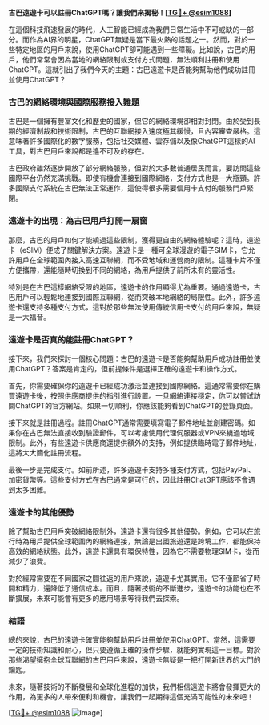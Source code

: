 **古巴遠遊卡可以註冊ChatGPT嗎？讓我們來揭秘！[[TG💪+ @esim1088](https://t.me/s/esim1088)]**

在這個科技飛速發展的時代，人工智能已經成為我們日常生活中不可或缺的一部分。而作為AI界的明星，ChatGPT無疑是當下最火熱的話題之一。然而，對於一些特定地區的用戶來說，使用ChatGPT卻可能遇到一些障礙。比如說，古巴的用戶，他們常常會因為當地的網絡限制或支付方式問題，無法順利註冊和使用ChatGPT。這就引出了我們今天的主題：古巴遠遊卡是否能夠幫助他們成功註冊並使用ChatGPT？

### 古巴的網絡環境與國際服務接入難題

古巴是一個擁有豐富文化和歷史的國家，但它的網絡環境卻相對封閉。由於受到長期的經濟制裁和技術限制，古巴的互聯網接入速度極其緩慢，且內容審查嚴格。這意味著許多國際化的數字服務，包括社交媒體、雲存儲以及像ChatGPT這樣的AI工具，對古巴用戶來說都是遙不可及的存在。

古巴政府雖然逐步開放了部分網絡服務，但對於大多數普通居民而言，要訪問這些國際平台仍然充滿挑戰。即使有機會連接到國際網絡，支付方式也是一大瓶頸。許多國際支付系統在古巴無法正常運作，這使得很多需要信用卡支付的服務門戶緊閉。

### 遠遊卡的出現：為古巴用戶打開一扇窗

那麼，古巴的用戶如何才能繞過這些限制，獲得更自由的網絡體驗呢？這時，遠遊卡（eSIM）便成了關鍵解決方案。遠遊卡是一種可全球漫遊的電子SIM卡，它允許用戶在全球範圍內接入高速互聯網，而不受地域和運營商的限制。這種卡片不僅方便攜帶，還能隨時切換到不同的網絡，為用戶提供了前所未有的靈活性。

特別是在古巴這樣網絡受限的地區，遠遊卡的作用顯得尤為重要。通過遠遊卡，古巴用戶可以輕鬆地連接到國際互聯網，從而突破本地網絡的局限性。此外，許多遠遊卡還支持多種支付方式，這對於那些無法使用傳統信用卡支付的用戶來說，無疑是一大福音。

### 遠遊卡是否真的能註冊ChatGPT？

接下來，我們來探討一個核心問題：古巴的遠遊卡是否能夠幫助用戶成功註冊並使用ChatGPT？答案是肯定的，但前提條件是選擇正確的遠遊卡和操作方式。

首先，你需要確保你的遠遊卡已經成功激活並連接到國際網絡。這通常需要你在購買遠遊卡後，按照供應商提供的指引進行設置。一旦網絡連接穩定，你可以嘗試訪問ChatGPT的官方網站。如果一切順利，你應該能夠看到ChatGPT的登錄頁面。

接下來就是註冊過程。註冊ChatGPT通常需要填寫電子郵件地址並創建密碼。如果你在古巴無法直接收到驗證郵件，可以考慮使用代理伺服器或VPN來繞過地域限制。此外，有些遠遊卡供應商還提供額外的支持，例如提供臨時電子郵件地址，這將大大簡化註冊流程。

最後一步是完成支付。如前所述，許多遠遊卡支持多種支付方式，包括PayPal、加密貨幣等。這些支付方式在古巴通常是可行的，因此註冊ChatGPT應該不會遇到太多困難。

### 遠遊卡的其他優勢

除了幫助古巴用戶突破網絡限制外，遠遊卡還有很多其他優勢。例如，它可以在旅行時為用戶提供全球範圍內的網絡連接，無論是出國旅遊還是跨境工作，都能保持高效的網絡狀態。此外，遠遊卡還具有環保特性，因為它不需要物理SIM卡，從而減少了浪費。

對於經常需要在不同國家之間往返的用戶來說，遠遊卡尤其實用。它不僅節省了時間和精力，還降低了通信成本。而且，隨著技術的不斷進步，遠遊卡的功能也在不斷擴展，未來可能會有更多的應用場景等待我們去探索。

### 結語

總的來說，古巴的遠遊卡確實能夠幫助用戶註冊並使用ChatGPT。當然，這需要一定的技術知識和耐心，但只要遵循正確的操作步驟，就能夠實現這一目標。對於那些渴望擁抱全球互聯網的古巴用戶來說，遠遊卡無疑是一把打開新世界的大門的鑰匙。

未來，隨著技術的不斷發展和全球化進程的加快，我們相信遠遊卡將會發揮更大的作用，為更多的人帶來便利和機會。讓我們一起期待這個充滿可能性的未來吧！

[[TG💪+ @esim1088](https://t.me/s/esim1088) ![Image](https://i.postimg.cc/4NQfJmqS/Snipaste-2025-05-13-00-14-12.png)]